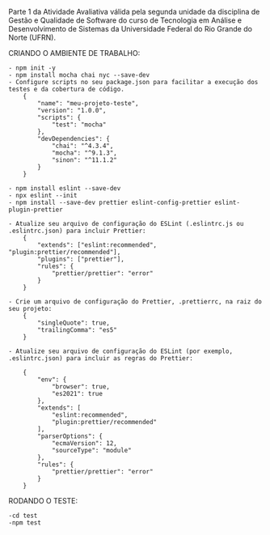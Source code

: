 Parte 1 da Atividade Avaliativa válida pela segunda unidade da disciplina de Gestão e Qualidade de Software do curso de Tecnologia em Análise e Desenvolvimento de Sistemas da Universidade Federal do Rio Grande do Norte (UFRN).

CRIANDO O AMBIENTE DE TRABALHO:
    
    - npm init -y
    - npm install mocha chai nyc --save-dev
    - Configure scripts no seu package.json para facilitar a execução dos testes e da cobertura de código.
        {
            "name": "meu-projeto-teste",
            "version": "1.0.0",
            "scripts": {
                "test": "mocha"
            },
            "devDependencies": {
                "chai": "^4.3.4",
                "mocha": "^9.1.3",
                "sinon": "^11.1.2"
            }
        }

    - npm install eslint --save-dev
    - npx eslint --init
    - npm install --save-dev prettier eslint-config-prettier eslint-plugin-prettier

    - Atualize seu arquivo de configuração do ESLint (.eslintrc.js ou .eslintrc.json) para incluir Prettier:
        {
            "extends": ["eslint:recommended", "plugin:prettier/recommended"],
            "plugins": ["prettier"],
            "rules": {
                "prettier/prettier": "error"
            }
        }

    - Crie um arquivo de configuração do Prettier, .prettierrc, na raiz do seu projeto:
        {
            "singleQuote": true,
            "trailingComma": "es5"
        }

    - Atualize seu arquivo de configuração do ESLint (por exemplo, .eslintrc.json) para incluir as regras do Prettier:    

        {
            "env": {
                "browser": true,
                "es2021": true
            },
            "extends": [
                "eslint:recommended",
                "plugin:prettier/recommended"
            ],
            "parserOptions": {
                "ecmaVersion": 12,
                "sourceType": "module"
            },
            "rules": {
                "prettier/prettier": "error"
            }
        }

RODANDO O TESTE:

    -cd test
    -npm test


